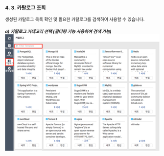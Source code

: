 ### 4. 3. 카탈로그 조회

생성된 카탈로그 목록 확인 및 필요한 카탈로그를 검색하여 사용할 수 있습니다.

##### a\) 카탈로그 카테고리 선택 \(필터링 기능 사용하여 검색 가능\)![](/assets/카탈로그조회.png)



